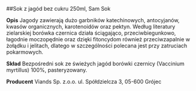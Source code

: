 ##Sok z jagód bez cukru 250ml, Sam Sok

**Opis** Jagody zawierają dużo garbników katechinowych, antocyjanów, kwasów organicznych, karotenoidów oraz pektyn. Według literatury zielarskiej borówka czernica działa ściągająco, przeciwbiegunkowo, łagodnie moczopędnie oraz dzięki fitoncydom również przeciwzapalnie w żołądku i jelitach, dlatego w szczególności polecana jest przy zatruciach pokarmowych.

**Skład** Bezpośredni sok ze świeżych jagód borówki czernicy (Vaccinium myrtillus) 100%, pasteryzowany.

**Producent** Viands Sp. z.o.o.
ul. Spółdzielcza 3, 05-600 Grójec
